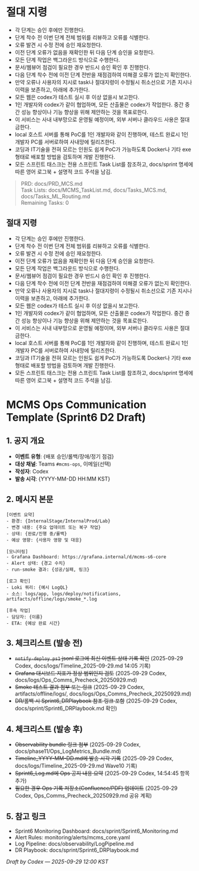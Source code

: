 # 절대 지령
- 각 단계는 승인 후에만 진행한다.
- 단계 착수 전 이번 단계 전체 범위를 리뷰하고 오류를 식별한다.
- 오류 발견 시 수정 전에 승인 재요청한다.
- 이전 단계 오류가 없음을 재확인한 뒤 다음 단계 승인을 요청한다.
- 모든 단계 작업은 백그라운드 방식으로 수행한다.
- 문서/웹뷰어 점검이 필요한 경우 반드시 승인 확인 후 진행한다.
- 다음 단계 착수 전에 이전 단계 전반을 재점검하여 미해결 오류가 없는지 확인한다.
- 만약 오류나 사용자의 지시로 task나 절대지령이 수정될시 취소선으로 기존 지시나 이력을 보존하고, 아래에 추가한다.
- 모든 웹은 codex가 테스트 실시 후 이상 없을시 보고한다.
- 1인 개발자와 codex가 같이 협업하며, 모든 산출물은 codex가 작업한다. 중간 중간 성능 향상이나 기능 향상을 위해 제안하는 것을 목표로한다.
- 이 서비스는 사내 내부망으로 운영될 예정이며, 외부 서버나 클라우드 사용은 절대 금한다.
- local 호스트 서버를 통해 PoC를 1인 개발자와 같이 진행하며, 테스트 완료시 1인 개발자 PC를 서버로하여 사내망에 릴리즈한다.
- 코딩과 IT기술을 전혀 모르는 인원도 쉽게 PoC가 가능하도록 Docker나 기타 exe 형태로 배포할 방법을 검토하며 개발 진행한다.
- 모든 스프린트 태스크는 전용 스프린트 Task List를 참조하고, docs/sprint 명세에 따른 영어 로그북 + 설명적 코드 주석을 남김.

> PRD: docs/PRD_MCS.md  
> Task Lists: docs/MCMS_TaskList.md, docs/Tasks_MCS.md, docs/Tasks_ML_Routing.md  
> Remaining Tasks: 0

## 절대 지령
- 각 단계는 승인 후에만 진행한다.
- 단계 착수 전 이번 단계 전체 범위를 리뷰하고 오류를 식별한다.
- 오류 발견 시 수정 전에 승인 재요청한다.
- 이전 단계 오류가 없음을 재확인한 뒤 다음 단계 승인을 요청한다.
- 모든 단계 작업은 백그라운드 방식으로 수행한다.
- 문서/웹뷰어 점검이 필요한 경우 반드시 승인 확인 후 진행한다.
- 다음 단계 착수 전에 이전 단계 전반을 재점검하여 미해결 오류가 없는지 확인한다.
- 만약 오류나 사용자의 지시로 task나 절대지령이 수정될시 취소선으로 기존 지시나 이력을 보존하고, 아래에 추가한다.
- 모든 웹은 codex가 테스트 실시 후 이상 없을시 보고한다.
- 1인 개발자와 codex가 같이 협업하며, 모든 산출물은 codex가 작업한다. 중간 중간 성능 향상이나 기능 향상을 위해 제안하는 것을 목표로한다.
- 이 서비스는 사내 내부망으로 운영될 예정이며, 외부 서버나 클라우드 사용은 절대 금한다.
- local 호스트 서버를 통해 PoC를 1인 개발자와 같이 진행하며, 테스트 완료시 1인 개발자 PC를 서버로하여 사내망에 릴리즈한다.
- 코딩과 IT기술을 전혀 모르는 인원도 쉽게 PoC가 가능하도록 Docker나 기타 exe 형태로 배포할 방법을 검토하며 개발 진행한다.
- 모든 스프린트 태스크는 전용 스프린트 Task List를 참조하고, docs/sprint 명세에 따른 영어 로그북 + 설명적 코드 주석을 남김.
# MCMS Ops Communication Template (Sprint6 D2 Draft)

## 1. 공지 개요
- **이벤트 유형**: {배포 승인/롤백/장애/정기 점검}
- **대상 채널**: Teams `#mcms-ops`, 이메일(선택)
- **작성자**: Codex
- **발송 시각**: {YYYY-MM-DD HH:MM KST}

## 2. 메시지 본문
```
[이벤트 요약]
- 환경: {InternalStage/InternalProd/Lab}
- 변경 내용: {주요 업데이트 또는 복구 작업}
- 상태: {완료/진행 중/롤백}
- 예상 영향: {사용자 영향 및 대응}

[모니터링]
- Grafana Dashboard: https://grafana.internal/d/mcms-s6-core
- Alert 상태: {경고 수치}
- run-smoke 결과: {성공/실패, 링크}

[로그 확인]
- Loki 쿼리: {예시 LogQL}
- 소스: logs/app, logs/deploy/notifications, artifacts/offline/logs/smoke_*.log

[후속 작업]
- 담당자: {이름}
- ETA: {예상 완료 시간}
```

## 3. 체크리스트 (발송 전)
- ~~`notify-deploy.ps1` jsonl 로그에 최신 이벤트 상태 기록 확인~~ (2025-09-29 Codex, docs/logs/Timeline_2025-09-29.md 14:05 기록)
- ~~Grafana 대시보드 지표가 정상 범위인지 검토~~ (2025-09-29 Codex, docs/logs/Ops_Comms_Precheck_20250929.md)
- ~~Smoke 테스트 결과 첨부 또는 링크~~ (2025-09-29 Codex, artifacts/offline/logs/, docs/logs/Ops_Comms_Precheck_20250929.md)
- ~~DR/롤백 시 Sprint6_DRPlaybook 참조 링크 포함~~ (2025-09-29 Codex, docs/sprint/Sprint6_DRPlaybook.md 확인)

## 4. 체크리스트 (발송 후)
- ~~Observability bundle 링크 첨부~~ (2025-09-29 Codex, docs/phase11/Ops_LogMetrics_Bundle.md)
- ~~Timeline_YYYY-MM-DD.md에 발송 시각 기록~~ (2025-09-29 Codex, docs/logs/Timeline_2025-09-29.md Wave10 기록)
- ~~Sprint6_Log.md에 Ops 공지 내용 요약~~ (2025-09-29 Codex, 14:54:45 항목 추가)
- ~~필요한 경우 Ops 기록 저장소(Confluence/PDF) 업데이트~~ (2025-09-29 Codex, Ops_Comms_Precheck_20250929.md 공유 계획)

## 5. 참고 링크
- Sprint6 Monitoring Dashboard: docs/sprint/Sprint6_Monitoring.md
- Alert Rules: monitoring/alerts/mcms_core.yaml
- Log Pipeline: docs/observability/LogPipeline.md
- DR Playbook: docs/sprint/Sprint6_DRPlaybook.md

*Draft by Codex — 2025-09-29 12:00 KST*


